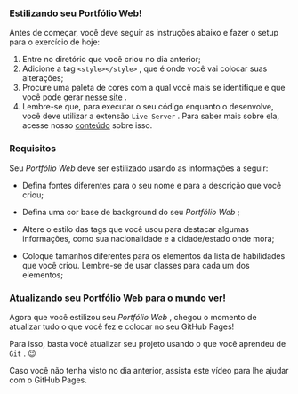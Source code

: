 ### Estilizando seu Portfólio Web!

Antes de começar, você deve seguir as instruções abaixo e fazer o setup para o exercício de hoje:

1.  Entre no diretório que você criou no dia anterior;
2.  Adicione a tag  `<style></style>`  , que é onde você vai colocar suas alterações;
3.  Procure uma paleta de cores com a qual você mais se identifique e que você pode gerar  [nesse site](https://coolors.co/) .
4.  Lembre-se que, para executar o seu código enquanto o desenvolve, você deve utilizar a extensão  `Live Server`  . Para saber mais sobre ela, acesse nosso  [conteúdo](https://app.betrybe.com/course/real-life-engineer/vscode) sobre isso.

### Requisitos

Seu  _Portfólio Web_ deve ser estilizado usando as informações a seguir:

-   Defina fontes diferentes para o seu nome e para a descrição que você criou;
    
-   Defina uma cor base de background do seu  _Portfólio Web_ ;
    
-   Altere o estilo das tags que você usou para destacar algumas informações, como sua nacionalidade e a cidade/estado onde mora;
    
-   Coloque tamanhos diferentes para os elementos da lista de habilidades que você criou. Lembre-se de usar classes para cada um dos elementos;

### Atualizando seu Portfólio Web para o mundo ver!

Agora que você estilizou seu  _Portfólio Web_ , chegou o momento de atualizar tudo o que você fez e colocar no seu GitHub Pages!

Para isso, basta você atualizar seu projeto usando o que você aprendeu de  `Git`  . 😉

Caso você não tenha visto no dia anterior, assista este vídeo para lhe ajudar com o GitHub Pages.
